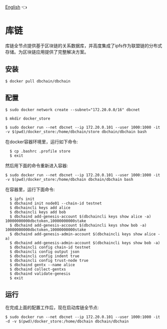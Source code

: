 [English](https://github.com/dbchaincloud/dbchain/blob/master/README.md) :point_left:

# 库链
库链全节点提供基于区块链的关系数据库，并高度集成了ipfs作为联盟链的分布式存储。为区块链应用提供了完整解决方案。 

## 安装 
```shell
$ docker pull dbchain/dbchain
```

## 配置 
```shell
$ sudo docker network create --subnet="172.20.0.0/16" dbcnet

$ mkdir docker_store

$ sudo docker run --net dbcnet --ip 172.20.0.101 --user 1000:1000 -it -v $(pwd)/docker_store:/home/dbchain/store dbchain/dbchain bash
```

在docker容器环境里，运行如下命令:

```shell
  $ cp .bashrc .profile store
  $ exit
```  
然后用下面的命令重新进入容器:

```shell
$ sudo docker run --net dbcnet --ip 172.20.0.101 --user 1000:1000 -it -v $(pwd)/docker_store:/home/dbchain dbchain/dbchain bash
```
在容器里，运行下面命令:

```shell
  $ ipfs init
  $ dbchaind init node01 --chain-id testnet
  $ dbchaincli keys add alice
  $ dbchaincli keys add bob
  $ dbchaind add-genesis-account $(dbchaincli keys show alice -a) 10000000000dbctoken,10000000000stake
  $ dbchaind add-genesis-account $(dbchaincli keys show bob -a)   10000000000dbctoken,10000000000stake
  $ dbchaind add-genesis-admin-account $(dbchaincli keys show alice -a)
  $ dbchaind add-genesis-admin-account $(dbchaincli keys show bob -a)
  $ dbchaincli config chain-id testnet
  $ dbchaincli config output json
  $ dbchaincli config indent true
  $ dbchaincli config trust-node true
  $ dbchaind gentx --name alice
  $ dbchaind collect-gentxs
  $ dbchaind validate-genesis
  $ exit
```  
## 运行
在完成上面的配置工作后，现在启动库链全节点:

```shell
$ sudo docker run --net dbcnet --ip 172.20.0.101 --user 1000:1000 -it -d -v $(pwd)/docker_store:/home/dbchain dbchain/dbchain
```
